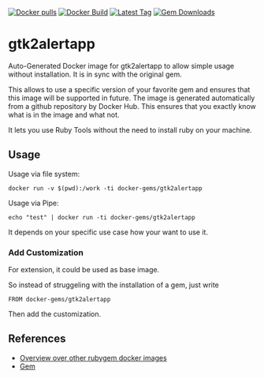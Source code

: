 [![Docker pulls](https://img.shields.io/docker/pulls/rubygem/gtk2alertapp.svg)](https://hub.docker.com/r/rubygem/gtk2alertapp/)
[![Docker Build](https://img.shields.io/docker/automated/rubygem/gtk2alertapp.svg)](https://hub.docker.com/r/rubygem/gtk2alertapp/)
[![Latest Tag](https://img.shields.io/github/tag/docker-rubygem/gtk2alertapp.svg)](https://hub.docker.com/r/rubygem/gtk2alertapp/)
[![Gem Downloads](https://img.shields.io/gem/dt/gtk2alertapp.svg)](https://rubygems.org/gems/gtk2alertapp/)
# gtk2alertapp

Auto-Generated Docker image for gtk2alertapp to allow simple usage without installation.
It is in sync with the original gem.

This allows to use a specific version of your favorite gem and ensures that this image will be supported in future.
The image is generated automatically from a github repository by Docker Hub.
This ensures that you exactly know what is in the image and what not.

It lets you use Ruby Tools without the need to install ruby on your machine.

## Usage

Usage via file system:

`docker run -v $(pwd):/work -ti docker-gems/gtk2alertapp`

Usage via Pipe:

`echo "test" | docker run -ti docker-gems/gtk2alertapp`

It depends on your specific use case how your want to use it.

### Add Customization

For extension, it could be used as base image.

So instead of struggeling with the installation of a gem, just write

`FROM docker-gems/gtk2alertapp`

Then add the customization.

## References

 - [Overview over other rubygem docker images](https://github.com/thinkbot/docker-rubygem)
 - [Gem](https://rubygems.org/gems/gtk2alertapp/)
